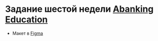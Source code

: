 # Задание шестой недели [Abanking Education](https://education-student.abanking.ru/)
- Макет в [Figma](https://www.figma.com/file/Q0NRWxV8L7kQEaVDeMSMhw/John-(Copy)?node-id=0%3A1)
